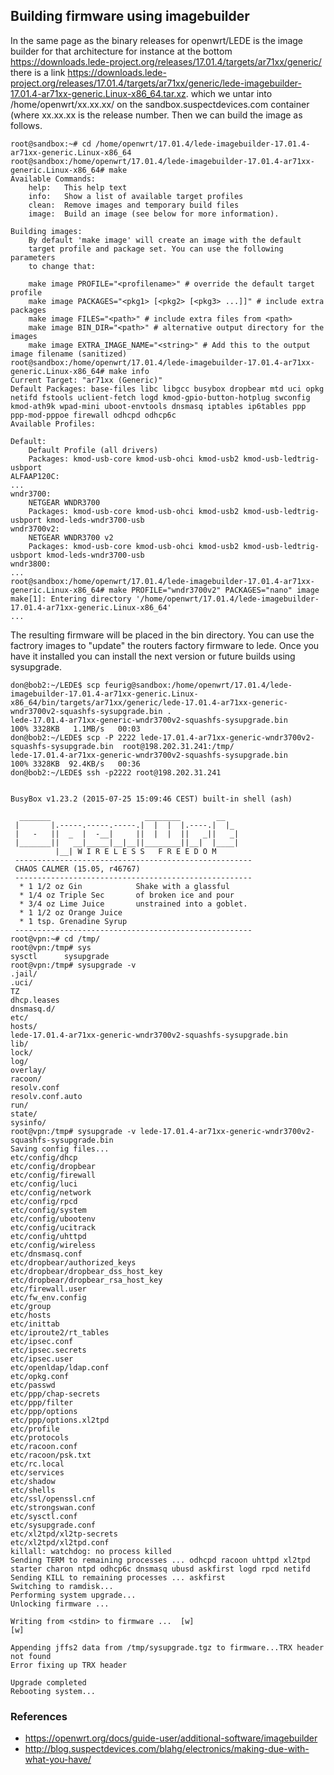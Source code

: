 ## Building firmware using imagebuilder
In the same page as the binary releases for openwrt/LEDE is the image builder for that architecture for instance at the bottom https://downloads.lede-project.org/releases/17.01.4/targets/ar71xx/generic/ there is a link https://downloads.lede-project.org/releases/17.01.4/targets/ar71xx/generic/lede-imagebuilder-17.01.4-ar71xx-generic.Linux-x86_64.tar.xz. which we untar into /home/openwrt/xx.xx.xx/  on the sandbox.suspectdevices.com container (where xx.xx.xx is the release number. Then we can build the image as follows.
	
	root@sandbox:~# cd /home/openwrt/17.01.4/lede-imagebuilder-17.01.4-ar71xx-generic.Linux-x86_64
	root@sandbox:/home/openwrt/17.01.4/lede-imagebuilder-17.01.4-ar71xx-generic.Linux-x86_64# make
	Available Commands:
		help:	This help text
		info:	Show a list of available target profiles
		clean:	Remove images and temporary build files
		image:	Build an image (see below for more information).
	
	Building images:
		By default 'make image' will create an image with the default
		target profile and package set. You can use the following parameters
		to change that:
	
		make image PROFILE="<profilename>" # override the default target profile
		make image PACKAGES="<pkg1> [<pkg2> [<pkg3> ...]]" # include extra packages
		make image FILES="<path>" # include extra files from <path>
		make image BIN_DIR="<path>" # alternative output directory for the images
		make image EXTRA_IMAGE_NAME="<string>" # Add this to the output image filename (sanitized)
	root@sandbox:/home/openwrt/17.01.4/lede-imagebuilder-17.01.4-ar71xx-generic.Linux-x86_64# make info
	Current Target: "ar71xx (Generic)"
	Default Packages: base-files libc libgcc busybox dropbear mtd uci opkg netifd fstools uclient-fetch logd kmod-gpio-button-hotplug swconfig kmod-ath9k wpad-mini uboot-envtools dnsmasq iptables ip6tables ppp ppp-mod-pppoe firewall odhcpd odhcp6c
	Available Profiles:
	
	Default:
	    Default Profile (all drivers)
	    Packages: kmod-usb-core kmod-usb-ohci kmod-usb2 kmod-usb-ledtrig-usbport
	ALFAAP120C:
	...
	wndr3700:
	    NETGEAR WNDR3700
	    Packages: kmod-usb-core kmod-usb-ohci kmod-usb2 kmod-usb-ledtrig-usbport kmod-leds-wndr3700-usb
	wndr3700v2:
	    NETGEAR WNDR3700 v2
	    Packages: kmod-usb-core kmod-usb-ohci kmod-usb2 kmod-usb-ledtrig-usbport kmod-leds-wndr3700-usb
	wndr3800:
	...
	root@sandbox:/home/openwrt/17.01.4/lede-imagebuilder-17.01.4-ar71xx-generic.Linux-x86_64# make PROFILE="wndr3700v2" PACKAGES="nano" image
	make[1]: Entering directory '/home/openwrt/17.01.4/lede-imagebuilder-17.01.4-ar71xx-generic.Linux-x86_64'
	...
	
The resulting firmware will be placed in the bin directory. You can use the factrory images to "update" the routers factory firmware to lede. Once you have it installed you can install the next version or future builds using sysupgrade.
	
	don@bob2:~/LEDE$ scp feurig@sandbox:/home/openwrt/17.01.4/lede-imagebuilder-17.01.4-ar71xx-generic.Linux-x86_64/bin/targets/ar71xx/generic/lede-17.01.4-ar71xx-generic-wndr3700v2-squashfs-sysupgrade.bin .
	lede-17.01.4-ar71xx-generic-wndr3700v2-squashfs-sysupgrade.bin                        100% 3328KB   1.1MB/s   00:03    
	don@bob2:~/LEDE$ scp -P 2222 lede-17.01.4-ar71xx-generic-wndr3700v2-squashfs-sysupgrade.bin  root@198.202.31.241:/tmp/
	lede-17.01.4-ar71xx-generic-wndr3700v2-squashfs-sysupgrade.bin                        100% 3328KB  92.4KB/s   00:36    
	don@bob2:~/LEDE$ ssh -p2222 root@198.202.31.241
	
	
	BusyBox v1.23.2 (2015-07-25 15:09:46 CEST) built-in shell (ash)
	
	  _______                     ________        __
	 |       |.-----.-----.-----.|  |  |  |.----.|  |_
	 |   -   ||  _  |  -__|     ||  |  |  ||   _||   _|
	 |_______||   __|_____|__|__||________||__|  |____|
	          |__| W I R E L E S S   F R E E D O M
	 -----------------------------------------------------
	 CHAOS CALMER (15.05, r46767)
	 -----------------------------------------------------
	  * 1 1/2 oz Gin            Shake with a glassful
	  * 1/4 oz Triple Sec       of broken ice and pour
	  * 3/4 oz Lime Juice       unstrained into a goblet.
	  * 1 1/2 oz Orange Juice
	  * 1 tsp. Grenadine Syrup
	 -----------------------------------------------------
	root@vpn:~# cd /tmp/
	root@vpn:/tmp# sys
	sysctl      sysupgrade
	root@vpn:/tmp# sysupgrade -v 
	.jail/
	.uci/
	TZ
	dhcp.leases
	dnsmasq.d/
	etc/
	hosts/
	lede-17.01.4-ar71xx-generic-wndr3700v2-squashfs-sysupgrade.bin
	lib/
	lock/
	log/
	overlay/
	racoon/
	resolv.conf
	resolv.conf.auto
	run/
	state/
	sysinfo/
	root@vpn:/tmp# sysupgrade -v lede-17.01.4-ar71xx-generic-wndr3700v2-squashfs-sysupgrade.bin 
	Saving config files...
	etc/config/dhcp
	etc/config/dropbear
	etc/config/firewall
	etc/config/luci
	etc/config/network
	etc/config/rpcd
	etc/config/system
	etc/config/ubootenv
	etc/config/ucitrack
	etc/config/uhttpd
	etc/config/wireless
	etc/dnsmasq.conf
	etc/dropbear/authorized_keys
	etc/dropbear/dropbear_dss_host_key
	etc/dropbear/dropbear_rsa_host_key
	etc/firewall.user
	etc/fw_env.config
	etc/group
	etc/hosts
	etc/inittab
	etc/iproute2/rt_tables
	etc/ipsec.conf
	etc/ipsec.secrets
	etc/ipsec.user
	etc/openldap/ldap.conf
	etc/opkg.conf
	etc/passwd
	etc/ppp/chap-secrets
	etc/ppp/filter
	etc/ppp/options
	etc/ppp/options.xl2tpd
	etc/profile
	etc/protocols
	etc/racoon.conf
	etc/racoon/psk.txt
	etc/rc.local
	etc/services
	etc/shadow
	etc/shells
	etc/ssl/openssl.cnf
	etc/strongswan.conf
	etc/sysctl.conf
	etc/sysupgrade.conf
	etc/xl2tpd/xl2tp-secrets
	etc/xl2tpd/xl2tpd.conf
	killall: watchdog: no process killed
	Sending TERM to remaining processes ... odhcpd racoon uhttpd xl2tpd starter charon ntpd odhcp6c dnsmasq ubusd askfirst logd rpcd netifd 
	Sending KILL to remaining processes ... askfirst 
	Switching to ramdisk...
	Performing system upgrade...
	Unlocking firmware ...
	
	Writing from <stdin> to firmware ...  [w]
	[w]
	   
	Appending jffs2 data from /tmp/sysupgrade.tgz to firmware...TRX header not found
	Error fixing up TRX header
	    
	Upgrade completed
	Rebooting system...
	
### References
* https://openwrt.org/docs/guide-user/additional-software/imagebuilder
* http://blog.suspectdevices.com/blahg/electronics/making-due-with-what-you-have/
